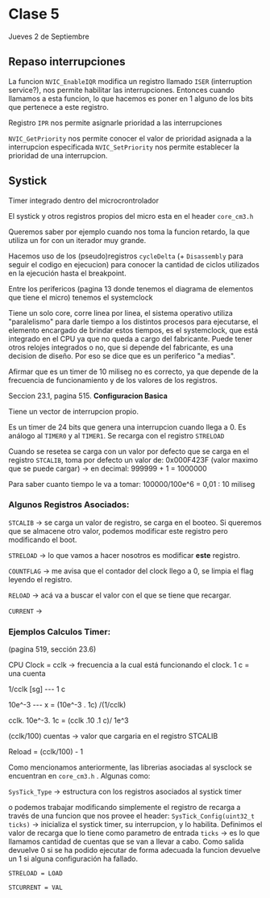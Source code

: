 # Clase 5
Jueves 2 de Septiembre

## Repaso interrupciones
La funcion `NVIC_EnableIQR` modifica un registro llamado `ISER` (interruption service?), nos permite habilitar las interrupciones. Entonces cuando llamamos a esta funcion, lo que hacemos es poner en 1 alguno de los bits que pertenece a este registro.

Registro `IPR` nos permite asignarle prioridad a las interrupciones

`NVIC_GetPriority` nos permite conocer el valor de prioridad asignada a la interrupcion especificada
`NVIC_SetPriority` nos permite establecer la prioridad de una interrupcion.

## Systick
Timer integrado dentro del microcrontrolador

El systick y otros registros propios del micro esta en el header `core_cm3.h`

Queremos saber por ejemplo cuando nos toma la funcion retardo, la que utiliza un for con un iterador muy grande.

Hacemos uso de los (pseudo)registros `cycleDelta` (+ `Disassembly` para seguir el codigo en ejecucion) para conocer la cantidad de ciclos utilizados en la ejecución hasta el breakpoint. 

Entre los perifericos (pagina 13 donde tenemos el diagrama de elementos que tiene el micro) tenemos el systemclock

Tiene un solo core, corre linea por linea, el sistema operativo utiliza "paralelismo" para darle tiempo a los distintos procesos para ejecutarse, el elemento encargado de brindar estos tiempos, es el systemclock, que está integrado en el CPU ya que no queda a cargo del fabricante. Puede tener otros relojes integrados o no, que si depende del fabricante, es una decision de diseño.
Por eso se dice que es un periferico "a medias".

Afirmar que es un timer de 10 miliseg no es correcto, ya que depende de la frecuencia de funcionamiento y de los valores de los registros.

Seccion 23.1, pagina 515. **Configuracion Basica**

Tiene un vector de interrupcion propio.

Es un timer de 24 bits que genera una interrupcion cuando llega a 0. Es análogo al `TIMER0` y al `TIMER1`. Se recarga con el registro `STRELOAD`

Cuando se resetea se carga con un valor por defecto que se carga en el registro `STCALIB`, toma por defecto un valor de: 0x000F423F (valor maximo que se puede cargar) -> en decimal: 999999 + 1 = 1000000

Para saber cuanto tiempo le va a tomar: 100000/100e^6 = 0,01 : 10 miliseg

### Algunos Registros Asociados:

`STCALIB` -> se carga un valor de registro, se carga en el booteo. Si queremos que se almacene otro valor, podemos modificar este registro pero modificando el boot.

`STRELOAD` -> lo que vamos a hacer nosotros es modificar **este** registro.

`COUNTFLAG` -> me avisa que el contador del clock llego a 0, se limpia el flag leyendo el registro.

`RELOAD` -> acá va a buscar el valor con el que se tiene que recargar.

`CURRENT` -> 

### Ejemplos Calculos Timer:
(pagina 519, sección 23.6)


CPU Clock = cclk -> frecuencia a la cual está funcionando el clock.
1 c = una cuenta

1/cclk [sg] --- 1 c

 10e^-3     --- x = (10e^-3 . 1c) /(1/cclk)

cclk. 10e^-3. 1c = (cclk .10 .1 c)/ 1e^3

(cclk/100) cuentas -> valor que cargaria en el registro STCALIB

Reload = (cclk/100) - 1

Como mencionamos anteriormente, las librerias asociadas al sysclock se encuentran en `core_cm3.h` . Algunas como:

`SysTick_Type` -> estructura con los registros asociados al systick timer
 
o podemos trabajar modificando simplemente el registro de recarga a través de una funcion que nos provee el header: `SysTick_Config(uint32_t ticks)` -> inicializa el systick timer, su interrupcion, y lo habilita. Definimos el valor de recarga que lo tiene como parametro de entrada `ticks` -> es lo que llamamos cantidad de cuentas que se van a llevar a cabo.
Como salida devuelve 0 si se ha podido ejecutar de forma adecuada la funcion devuelve un 1 si alguna configuración ha fallado.

`STRELOAD = LOAD`

`STCURRENT = VAL`





